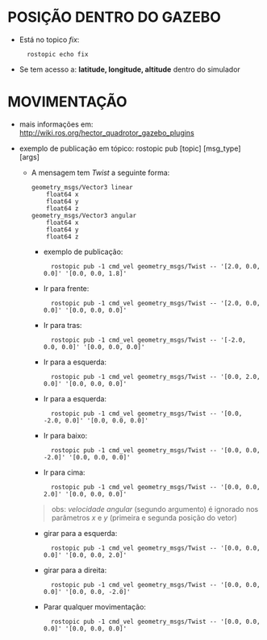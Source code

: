 # POSIÇÃO DENTRO DO GAZEBO
* Está no topico *fix*:

        rostopic echo fix

* Se tem acesso a: **latitude, longitude, altitude** dentro do simulador


# MOVIMENTAÇÃO
* mais informações em: http://wiki.ros.org/hector_quadrotor_gazebo_plugins

* exemplo de publicação em tópico: rostopic pub [topic] [msg_type] [args]
  * A mensagem tem *Twist* a seguinte forma:
    ```
    geometry_msgs/Vector3 linear
        float64 x
        float64 y
        float64 z
    geometry_msgs/Vector3 angular
        float64 x
        float64 y
        float64 z
    ```
    * exemplo de publicação:

            rostopic pub -1 cmd_vel geometry_msgs/Twist -- '[2.0, 0.0, 0.0]' '[0.0, 0.0, 1.8]'

    * Ir para frente:

            rostopic pub -1 cmd_vel geometry_msgs/Twist -- '[2.0, 0.0, 0.0]' '[0.0, 0.0, 0.0]'

    * Ir para tras:

            rostopic pub -1 cmd_vel geometry_msgs/Twist -- '[-2.0, 0.0, 0.0]' '[0.0, 0.0, 0.0]'

    * Ir para a esquerda:

            rostopic pub -1 cmd_vel geometry_msgs/Twist -- '[0.0, 2.0, 0.0]' '[0.0, 0.0, 0.0]'

    * Ir para a esquerda:

            rostopic pub -1 cmd_vel geometry_msgs/Twist -- '[0.0, -2.0, 0.0]' '[0.0, 0.0, 0.0]'

    * Ir para baixo:

            rostopic pub -1 cmd_vel geometry_msgs/Twist -- '[0.0, 0.0, -2.0]' '[0.0, 0.0, 0.0]'

    * Ir para cima:

            rostopic pub -1 cmd_vel geometry_msgs/Twist -- '[0.0, 0.0, 2.0]' '[0.0, 0.0, 0.0]'

    > obs: *velocidade angular* (segundo argumento) é ignorado nos parâmetros *x* e *y* (primeira e segunda posição do vetor)

    * girar para a esquerda:

            rostopic pub -1 cmd_vel geometry_msgs/Twist -- '[0.0, 0.0, 0.0]' '[0.0, 0.0, 2.0]'

    * girar para a direita:

            rostopic pub -1 cmd_vel geometry_msgs/Twist -- '[0.0, 0.0, 0.0]' '[0.0, 0.0, -2.0]'

    * Parar qualquer movimentação:

            rostopic pub -1 cmd_vel geometry_msgs/Twist -- '[0.0, 0.0, 0.0]' '[0.0, 0.0, 0.0]'
